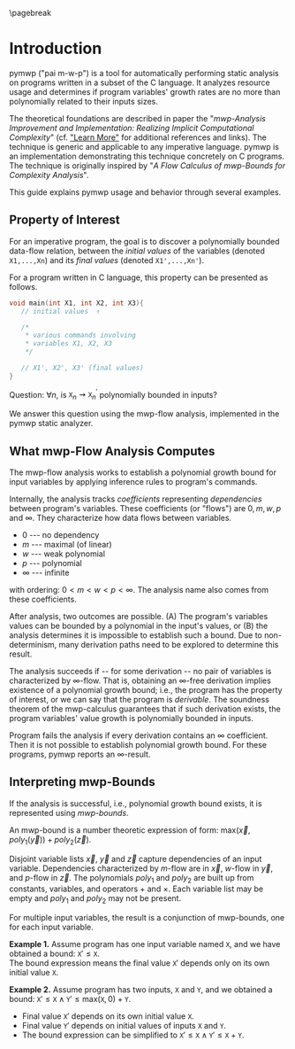 \pagebreak

# Introduction

pymwp ("pai m-w-p") is a tool for automatically performing static analysis on programs written in a subset of the C language. <!-- [ˈpaɪ.m.w.p] requires some additional features to typeset correctly.-->
It analyzes resource usage and determines if program variables' growth rates are no more than polynomially related to their inputs sizes.

The theoretical foundations are described in paper the "*mwp-Analysis Improvement and Implementation: Realizing Implicit Computational Complexity*" (cf. ["Learn More"](#learn-more) for additional references and links).
The technique is generic and applicable to any imperative language. 
pymwp is an implementation demonstrating this technique concretely on C programs.
The technique is originally inspired by "*A Flow Calculus of mwp-Bounds for Complexity Analysis*".

This guide explains pymwp usage and behavior through several examples.

## Property of Interest

For an imperative program, the goal is to discover a polynomially bounded data-flow relation, 
between the _initial values_ of the variables (denoted  `X1,...,Xn`) 
and its _final values_ (denoted  `X1',...,Xn'`).

For a program written in C language, this property can be presented as follows.   

```c
void main(int X1, int X2, int X3){
   // initial values  ↑

   /*
    * various commands involving
    * variables X1, X2, X3
    */

   // X1', X2', X3' (final values)
}
```

Question: $\forall n$, is $\texttt{X}_n \rightsquigarrow \texttt{X}_n^\prime$ polynomially bounded in inputs? 

We answer this question using the mwp-flow analysis, implemented in the pymwp static analyzer.

## What mwp-Flow Analysis Computes

The mwp-flow analysis works to establish a polynomial growth bound for input variables by applying inference rules to program's commands.

Internally, the analysis tracks _coefficients_ representing _dependencies_ between program's variables.
These coefficients (or "flows") are $0, m, w, p$ and $\infty$.
They characterize how data flows between variables.

* $0$ --- no dependency
* $m$ --- maximal (of linear)
* $w$ --- weak polynomial
* $p$ --- polynomial
* $\infty$ --- infinite

with ordering:  $0 < m < w < p < \infty$.
The analysis name also comes from these coefficients.

After analysis, two outcomes are possible.
(A) The program's variables values can be bounded by a polynomial in the input's values, or (B) the analysis determines it is impossible to establish such a bound.
Due to non-determinism, many derivation paths need to be explored to determine this result.

The analysis succeeds if -- for some derivation -- no pair of variables is characterized by $\infty$-flow.
That is, obtaining an $\infty$-free derivation implies existence of a polynomial growth bound; 
i.e., the program has the property of interest, or we can say that the program is _derivable_.
The soundness theorem of the mwp-calculus guarantees that if such derivation exists, the program variables' value growth is polynomially bounded in inputs.

Program fails the analysis if every derivation contains an $\infty$ coefficient.
Then it is not possible to establish polynomial growth bound.
For these programs, pymwp reports an $\infty$-result.

## Interpreting mwp-Bounds

If the analysis is successful, i.e., polynomial growth bound exists, it is represented using _mwp-bounds_.

An mwp-bound is a number theoretic expression of form: $\text{max}(\vec x, poly_1(\vec y)) + poly_2(\vec z)$.

Disjoint variable lists $\vec x$, $\vec y$ and $\vec z$ capture dependencies of an input variable.
Dependencies characterized by $m$-flow are in $\vec x$, $w$-flow in $\vec y$, and $p$-flow in $\vec z$.
The polynomials $poly_1$ and $poly_2$ are built up from constants, variables, and operators $+$ and $\times$.
Each variable list may be empty and $poly_1$ and $poly_2$ may not be present.

For multiple input variables, the result is a conjunction of mwp-bounds, one for each input variable.

**Example 1.** Assume program has one input variable named $\texttt{X}$, and we have obtained a bound: $\texttt{X}' \leq \texttt{X}$.   
The bound expression means the final value $\texttt{X}'$ depends only on its own initial value $\texttt{X}$.

**Example 2.** Assume program has two inputs, $\texttt{X}$ and $\texttt{Y}$,
and we obtained a bound: $\texttt{X}' \leq \texttt{X} \land \texttt{Y}' \leq \text{max}(\texttt{X}, 0) + \texttt{Y}$.
 
- Final value $\texttt{X}'$ depends on its own initial value $\texttt{X}$.
- Final value $\texttt{Y}'$ depends on initial values of inputs $\texttt{X}$ and $\texttt{Y}$.
- The bound expression can be simplified to $\texttt{X}' \leq \texttt{X} \land \texttt{Y}' \leq \texttt{X} + \texttt{Y}$.

